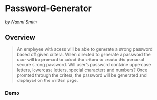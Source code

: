 # Password-Generator
*by Naomi Smith*

## Overview 

> An employee with acess will be able to generate a strong password based off given critera. When directed to generate a password the user will be promted to select the critera to create this personal secure strong password. Will user's password containe uppercase letters, lowercase letters, special characters and numbers? Once promted through the critera, the password will be generated and displayed on the written page. 

### Demo 
> 
